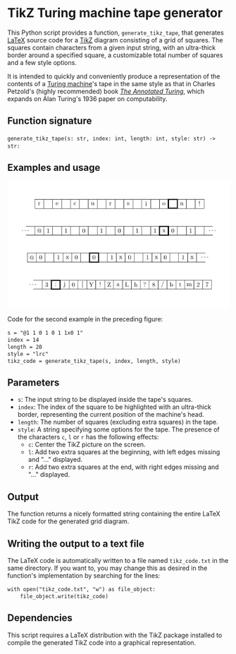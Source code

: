 # TikZ Turing machine tape generator

This Python script provides a function, `generate_tikz_tape`, that generates
[LaTeX](https://en.wikipedia.org/wiki/LaTeX) source code for a
[TikZ](https://en.wikipedia.org/wiki/PGF/TikZ) diagram consisting of a grid of
squares. The squares contain characters from a given input string, with an
ultra-thick border around a specified square, a customizable total number of
squares and a few style options.

It is intended to quickly and conveniently produce a representation of the
contents of a [Turing machine](https://en.wikipedia.org/wiki/Turing_machine)'s
tape in the same style as that in Charles Petzold's (highly recommended) book
[_The Annotated Turing_](https://www.charlespetzold.com/books/),
which expands on Alan Turing's 1936 paper on computability.

## Function signature

`generate_tikz_tape(s: str, index: int, length: int, style: str) -> str:`

## Examples and usage

![Examples](examples.png)

Code for the second example in the preceding figure:
```
s = "@1 1 0 1 0 1 1x0 1"
index = 14
length = 20
style = "lrc"
tikz_code = generate_tikz_tape(s, index, length, style)
```

## Parameters

* `s`: The input string to be displayed inside the tape's squares.
* `index`: The index of the square to be highlighted with an ultra-thick
  border, representing the current position of the machine's head.
* `length`: The number of squares (excluding extra squares) in the tape.
* `style`: A string specifying some options for the tape. The presence of
  the characters `c`, `l` or `r` has the following effects:
    * `c`: Center the TikZ picture on the screen.
    * `l`: Add two extra squares at the beginning, with left edges
      missing and "..." displayed.
    * `r`: Add two extra squares at the end, with right edges
          missing and "..." displayed.

## Output 

The function returns a nicely formatted string containing the entire LaTeX
TikZ code for the generated grid diagram.

## Writing the output to a text file

The LaTeX code is automatically written to a file named `tikz_code.txt` in
the same directory. If you want to, you may change this as desired in the
function's implementation by searching for the lines:
```
with open("tikz_code.txt", "w") as file_object:
    file_object.write(tikz_code)
```

## Dependencies

This script requires a LaTeX distribution with the TikZ package installed to
compile the generated TikZ code into a graphical representation. 